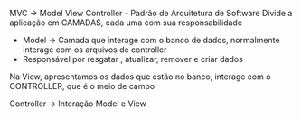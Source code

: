 MVC -> Model View Controller - Padrão de Arquitetura de Software
Divide a aplicação em CAMADAS, cada uma com sua responsabilidade

- Model -> Camada que interage com o banco de dados, normalmente interage com os arquivos de controller
- Responsável por resgatar , atualizar, remover e criar dados

Na View, apresentamos os dados que estão no banco, interage com o CONTROLLER, que é o meio de campo

Controller -> Interação Model e View